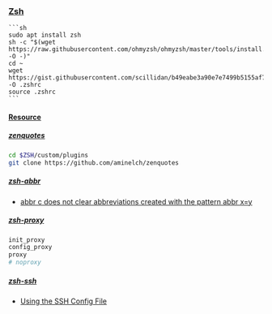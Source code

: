 ### [Zsh](https://www.zsh.org/)

````{tab} Ubuntu 22 ARM
```sh
sudo apt install zsh
sh -c "$(wget https://raw.githubusercontent.com/ohmyzsh/ohmyzsh/master/tools/install.sh -O -)"
cd ~
wget https://gist.githubusercontent.com/scillidan/b49eabe3a90e7e7499b5155af7f36480/raw/1ad03938633a16651b311e4a6108ed40152110f8/.zshrc_mini -O .zshrc
source .zshrc
```
````

#### [Resource](https://www.dolthub.com/repositories/scillidan/resource/data/main/zsh)

##### [zenquotes](https://github.com/aminelch/zenquotes)

```sh
cd $ZSH/custom/plugins
git clone https://github.com/aminelch/zenquotes
```

##### [zsh-abbr](https://github.com/olets/zsh-abbr)

- [abbr c does not clear abbreviations created with the pattern abbr x=y](https://github.com/olets/zsh-abbr/issues/88)

##### [zsh-proxy](https://github.com/SukkaW/zsh-proxy)

```sh
init_proxy
config_proxy
proxy
# noproxy
```

##### [zsh-ssh](https://github.com/sunlei/zsh-ssh)

- [Using the SSH Config File](https://linuxize.com/post/using-the-ssh-config-file/)